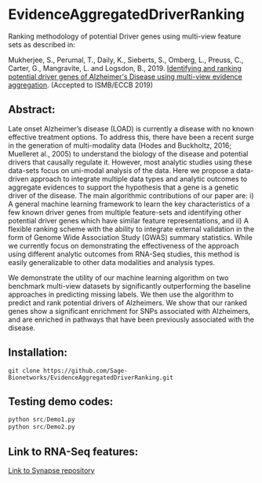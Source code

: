 # EvidenceAggregatedDriverRanking
Ranking methodology of potential Driver genes using multi-view feature sets as described in:

Mukherjee, S., Perumal, T., Daily, K., Sieberts, S., Omberg, L., Preuss, C., Carter, G., Mangravite, L. and Logsdon, B., 2019. [Identifying and ranking potential driver genes of Alzheimer's Disease using multi-view evidence aggregation](https://www.biorxiv.org/content/10.1101/534305v1). (Accepted to ISMB/ECCB 2019)

## Abstract: 

Late onset Alzheimer’s disease (LOAD) is currently a disease with no known effective treatment options. To address this, there have been a recent surge in the generation of multi-modality data (Hodes and Buckholtz, 2016; Muelleret al., 2005) to understand the biology of the disease and potential drivers that causally regulate it. However, most analytic studies using these data-sets focus on uni-modal analysis of the data. Here we propose a data-driven approach to integrate multiple data types and analytic outcomes to aggregate evidences to support the hypothesis that a gene is a genetic driver of the disease. The main algorithmic contributions of our paper are: i) A general machine learning framework to learn the key characteristics of a few known driver genes from multiple feature-sets and identifying other potential driver genes which have similar feature representations, and ii) A flexible ranking scheme with the ability to integrate external validation in the form of Genome Wide Association Study (GWAS) summary statistics. 
While we currently focus on demonstrating the effectiveness of the approach using different analytic outcomes from RNA-Seq studies, this method is easily generalizable to other data modalities and analysis types. 

We demonstrate the utility of our machine learning algorithm on two benchmark multi-view datasets by significantly outperforming the baseline approaches in predicting missing labels. We then use the algorithm to predict and rank potential drivers of Alzheimers. We show that our ranked genes show a significant enrichment for SNPs associated with Alzheimers, and are enriched in pathways that have been previously associated with the disease.

## Installation: 

```
git clone https://github.com/Sage-Bionetworks/EvidenceAggregatedDriverRanking.git
```

## Testing demo codes:
```Python
python src/Demo1.py
python src/Demo2.py
```

## Link to RNA-Seq features:
[Link to Synapse repository](https://www.synapse.org/#!Synapse:syn18097422/files/)

